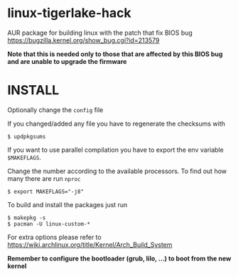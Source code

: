 # linux-tigerlake-hack
AUR package for building linux with the patch that fix BIOS bug https://bugzilla.kernel.org/show_bug.cgi?id=213579

**Note that this is needed only to those that are affected by this BIOS bug and are unable to upgrade the firmware**

# INSTALL
Optionally change the `config` file

If you changed/added any file you have to regenerate the checksums with
```
$ updpkgsums
```

If you want to use parallel compilation you have to export the env variable `$MAKEFLAGS`.

Change the number according to the available processors. To find out how many there are run `nproc`
```
$ export MAKEFLAGS="-j8"
```

To build and install the packages just run

```
$ makepkg -s
$ pacman -U linux-custom-*
```

For extra options please refer to https://wiki.archlinux.org/title/Kernel/Arch_Build_System

**Remember to configure the bootloader (grub, lilo, ...) to boot from the new kernel**
